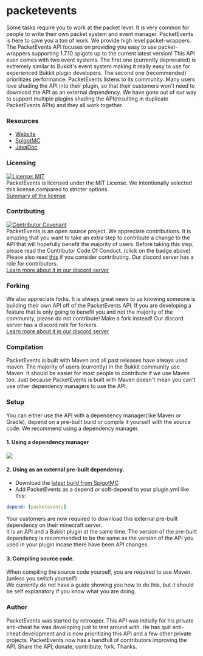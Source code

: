 # packetevents

Some tasks require you to work at the packet level.
It is very common for people to write their own packet system and event manager.
PacketEvents is here to save you a ton of work.
We provide high level packet-wrappers.
The PacketEvents API focuses on providing you easy to use packet-wrappers supporting 1.7.10 spigots up to the current latest version!
This API even comes with two event systems.
The first one (currently deprecated) is extremely similar to Bukkit's event system making it really easy to use for
experienced Bukkit plugin developers.
The second one (recommended) prioritizes performance.
PacketEvents listens to its community. 
Many users love shading the API into their plugin, so that their customers won't need to
download the API as an external dependency.
We have gone out of our way to support multiple plugins shading the API(resulting in duplicate PacketEvents APIs)
and they all work together.

### Resources
* [Website](https://packetevents.github.io)
* [SpigotMC](https://www.spigotmc.org/resources/packetevents-api.80279/)
* [JavaDoc](https://retrooper.github.io/packetevents)

### Licensing
[![License: MIT](https://img.shields.io/badge/License-MIT-yellow.svg)](https://opensource.org/licenses/MIT)\
PacketEvents is licensed under the MIT License.
We intentionally selected this license compared to stricter options.\
[Summary of the license](https://tldrlegal.com/license/mit-license)

### Contributing
[![Contributor Covenant](https://img.shields.io/badge/Contributor%20Covenant-v2.0%20adopted-ff69b4.svg)](CONTRIBUTOR_CODE_OF_CONDUCT.md)\
PacketEvents is an open source project.
We appreciate contributions.
It is amazing that you want to take an extra step to contribute a change to the API that will
hopefully benefit the majority of users.
Before taking this step, please read the Contributor Code Of Conduct. (click on the badge above)
Please also read [this](CONTRIBUTING.md) if you consider contributing.
Our discord server has a role for contributors.\
[Learn more about it in our discord server](https://discord.me/packetevents)

### Forking
We also appreciate forks.
It is always great news to us knowing someone is building their own API off of the PacketEvents API.
If you are developing a feature that is only going to benefit you and not the majority of the community,
please do not contribute!
Make a fork instead!
Our discord server has a discord role for forkers.\
[Learn more about it in our discord server](https://discord.me/packetevents)

### Compilation
PacketEvents is built with Maven and all past releases have always used maven.
The majority of users (currently) in the Bukkit community use Maven.
It should be easier for most people to contribute if we use Maven too.
Just because PacketEvents is built with Maven doesn't mean you can't use other dependency managers to use the API.

### Setup
You can either use the API with a dependency manager(like Maven or Gradle), depend on a pre-built build or compile it yourself with the source code.
We recommend using a dependency manager.
#### 1. Using a dependency manager
[![](https://jitpack.io/v/retrooper/packetevents.svg)](https://jitpack.io/#retrooper/packetevents)

#### 2. Using as an external pre-built dependency.
* Download the [latest build from SpigotMC](https://www.spigotmc.org/resources/packetevents-api.80279/)
* Add PacketEvents as a depend or soft-depend to your plugin.yml like this:
```yml
depend: [packetevents]
```
Your customers are now required to download this external pre-built dependency on their minecraft server.\
It is an API and a Bukkit plugin at the same time.
The version of the pre-built dependency is recommended to be the same as the version
of the API you used in your plugin incase there have been API changes.

#### 3. Compiling source code.
When compiling the source code yourself, you are required to use Maven. (unless you switch yourself)\
We currently do not have a guide showing you how to do this, but it should be self explanatory if you know what you are doing.

### Author
PacketEvents was started by retrooper.
This API was initially for his private anti-cheat he was developing just to test around with.
He has quit anti-cheat development and is now prioritizing this API and a few other private projects.
PacketEvents now has a handfull of contributors improving the API.
Share the API, donate, contribute, fork.
Thanks. 
